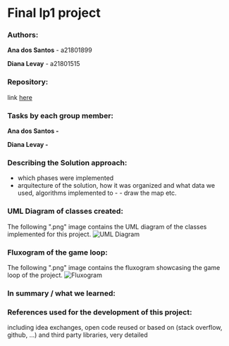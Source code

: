 # Final lp1 project

### Authors:
**Ana dos Santos** - a21801899


**Diana Levay** - a21801515

### Repository:
link [here](https://github.com/nanilevay/projeto_lp1_segunda_epoca)

### Tasks by each group member:
**Ana dos Santos -**


**Diana Levay -**

### Describing the Solution approach:
- which phases were implemented
- arquitecture of the solution, how it was organized and what data we used, algorithms implemented to - - draw the map etc.

### UML Diagram of classes created:
The following ".png" image contains the UML diagram of the classes implemented for this project.
![UML Diagram](URL)

### Fluxogram of the game loop:
The following ".png" image contains the fluxogram showcasing the game loop of the project.
![Fluxogram](URL)

### In summary / what we learned:

### References used for the development of this project:
including idea exchanges, open code reused or based on (stack overflow, github, ...) and third party libraries, very detailed







